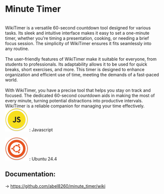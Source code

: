 # Minute Timer<br/>
<br/>
WikiTimer is a versatile 60-second countdown tool designed for various tasks. Its sleek and intuitive interface makes it easy to set a one-minute timer, whether you're timing a presentation, cooking, or needing a brief focus session. The simplicity of WikiTimer ensures it fits seamlessly into any routine.<br/>
<br/>
The user-friendly features of WikiTimer make it suitable for everyone, from students to professionals. Its adaptability allows it to be used for quick breaks, short exercises, and more. This timer is designed to enhance organization and efficient use of time, meeting the demands of a fast-paced world.<br/>
<br/>
With WikiTimer, you have a precise tool that helps you stay on track and focused. The dedicated 60-second countdown aids in making the most of every minute, turning potential distractions into productive intervals. WikiTimer is a reliable companion for managing your time effectively.<br/>
<img width="75px" src="https://github.com/Pedro-Murilo/icons-for-readme/blob/main/.github/js-icon.svg" alt="Javascript Icon" /> : Javascript<br/>
<br/>
<img width="75px" src="https://github.com/Pedro-Murilo/icons-for-readme/blob/main/.github/ubuntu-icon.svg" alt="Ubuntu Icon" /> : Ubuntu 24.4<br/>

## Documentation:
-> https://github.com/abel8260/minute_timer/wiki
